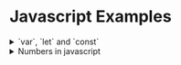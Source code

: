 # Javascript Examples


<details>

<summary>`var`, `let` and `const`</summary>

# `var`, `let` and `const`

- All three keywords are used to create/declare variables in javascript.

## hoisting

- Hoisting in JavaScript is a behavior where variable and function declarations are moved to the top of their containing scope during the compilation phase, before the actual code execution.

    ```javascript
    // even though x is not defined yet, it will run without an error and print undefined
    console.log(x);

    var x = "hello";

    console.log(x); // this will print 'hello'

    // the above is equivalent to 
    var x;
    console.log(x);
    var x = "hello";
    console.log(x);
    ```

- For functions, in the following example, `somefunc()` is hoisted to the top, allowing it to be called before the actual function declaration in the code.

    ```javascript
    somefunc() // this will print 'hello' 

    function somefunc() {
        console.log('hello')
    }
    ```

## `const`

- A variable declared with `const` keyword, cannot be redeclared or reassigned (or updated).

    ```javascript
    const x = 1;

    const x = 2; // this will throw an error

    x = 3; // this will also throw an error
    ```

- `const` declarations are also hoisted but are not initialised until the interpreter reaches the actual declaration in the code, leading to a `ReferenceError` if used before initialization.

## `var` 

- The scope of variable declared with `var` is global, if it is declared outside of function. And it is function scoped, if it is declared inside function. 

    ```javascript

    function sayHello() {
        var x = 'hello'
    }

    sayHello()
    console.log(x) // this will print 'hello'
    ```

- The variables declared with `var` can be redeclared, reassigned and updated. 

    ```javascript
    var x = 'hello'
    var x = 'world'
    x = 'new'
    // none of the above throws error
    ```

- variables are hoisted. 

    ```javascript
    console.log(x) // prints undefined 
    var x = 'hello'
    console.log(x) //prints 'hello'
    ```

## `let` 

- variables declared with `let` keyword are block scoped. If the variable is used outside of block, it throws an error unlike `var`. 

    ```javascript
    function sayHello() {
        let x = 'hello'
    }
    sayHello()
    console.log(x) // this will throw ReferenceError

    function sayHello() {
        var x = 'hello'
    }
    sayHello() 
    console.log(x) // this will not throw a ReferenceError and prints 'hello'
    ```

- variables are hoisted, but they are only initialised when interpreter reaches the declaration. If the variables are used before initialised, it will throw a `ReferenceError` unlike `var`.

    ```javascript
    console.log(x) 
    let x = 'hello'
    ```

- variables declared with `let` keyword can be reassigned (or updated) but they cannot be redeclared. 

    ```javascript
    let x = 'hello'
    x = 'yellow' // allowed 
    let x = 'world' // not allowed
    ```

</details>

<details>

<summary>Numbers in javascript</summary>

# Numbers in javascript

```javascript
// the syntax is: [digits][.digits][(E|e)[+|-]digits]
3.15;
3;
6e24;
1.4e-12;

// separators is optional
let billion = 1_000_000_000;
let bytes = 0b1000_0000;

// supports basic arithemetic
// + for addition, - for subtraction, * for multiplication, ** for exponents, / for division, % for modulo

// When result is larger than largest representable value (overflow), returns +Infinity
1e1000 - // returns Infinity
  // When result is smaller than smallest representable value, returns -Infinity
  1e1000; // returns -Infinity

// underflow occurs when result is closer to zero, returns zero
1e-1000 - // returns 0
  // when result is close to zero from a negative number, returns -zero
  1e-1000; // returns -0

// Division by zero is not an error, returns Infinity or -Infinity
1 / 0; // returns Infinity
-1 / 0; // returns -Infinity

// Zero divided by zero returns NaN
0 / 0; // returns NaN

// NaN also arises for following cases
Infinity / Infinity; // returns NaN
"hello" * 2; // returns NaN
NaN + 1; // returns NaN
Infinity - Infinity; // returns NaN

// NaN does not compare equal to any other value including itself
NaN === NaN; // returns False
// Use Number.isNaN or isNaN to check for NaN
Number.isNaN(NaN); // returns True

// Infinity compares equal to itself
(Infinity ===
  Infinity - // returns True
    // Negative zero compares equal to positive zero, but not when used divisor
    0) ===
  0; // returns True
1 / -0 === 1 / 0; // returns False, -Infinity and Infinity are not equal

// More complex math features are included in Math object
Math.power(2, 23);
Math.random();

// Properties like Infinity, NaN are available as properties of Number object
Number.POSITIVE_INFINITY;
Number.MAX_VALUE;
Number.MIN_VALUE;
Number.parseInt();
Number.parseFloat();
Number.isNaN();
Number.isInteger();
Number.isFinite();
```

</details>